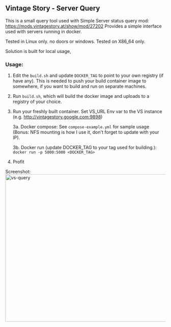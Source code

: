 ## Vintage Story - Server Query

This is a small query tool used with Simple Server status query mod: https://mods.vintagestory.at/show/mod/27202
Provides a simple interface used with servers running in docker.


Tested in Linux only. no doors or windows.
Tested on X86_64 only.

Solution is built for local usage,

### Usage:

1. Edit the ```build.sh``` and update ```DOCKER_TAG``` to point to your own registry (if have any). This is needed to push your build container image to somewhere, if you want to build and run on separate machines.
2. Run ```build.sh```, which will build the docker image and uploads to a registry of your choice.
3. Run your freshly built container. Set VS_URL Env var to the VS instance (e.g. http://vintagestory.google.com:9898)


    3a. Docker compose: See  ```compose-example.yml``` for sample usage (Bonus: NFS mounting is how I use it, don't forget to update with your IP).


    3b. Docker run (update DOCKER_TAG to your tag used for building.): ```docker run -p 5000:5000 <DOCKER_TAG>```

4. Profit

Screenshot:
<img width="1316" height="463" alt="vs-query" src="https://github.com/user-attachments/assets/1f1767ed-e52d-430a-a571-5bcea62369d9" />
